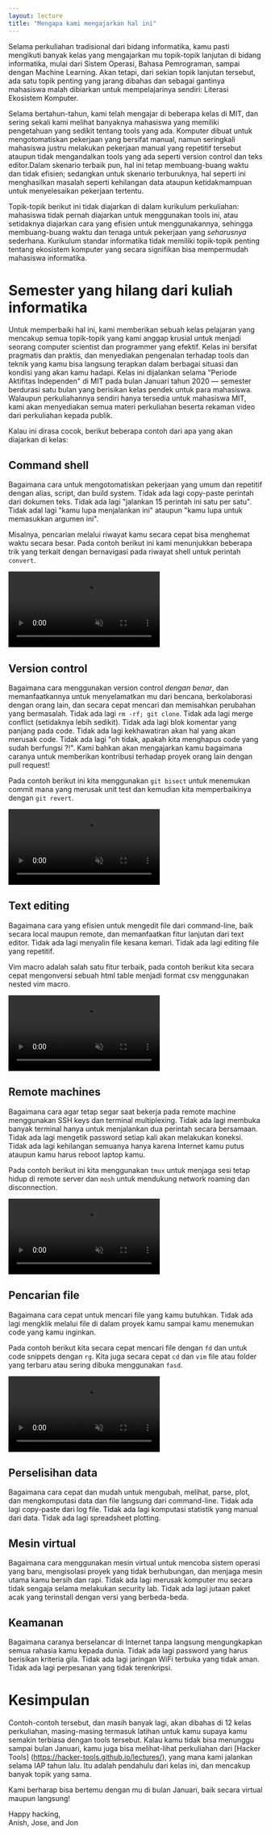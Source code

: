 ```yaml
---
layout: lecture
title: "Mengapa kami mengajarkan hal ini"
---
```

<!--
---
layout: lecture
title: "Why we are teaching this class"
---
-->

Selama perkuliahan tradisional dari bidang informatika, kamu pasti mengikuti
banyak kelas yang mengajarkan mu topik-topik lanjutan di bidang informatika,
mulai dari Sistem Operasi, Bahasa Pemrograman, sampai dengan Machine
Learning. Akan tetapi, dari sekian topik lanjutan tersebut, ada satu topik
penting yang jarang dibahas dan sebagai gantinya mahasiswa malah dibiarkan
untuk mempelajarinya sendiri: Literasi Ekosistem Komputer.
<!--
During a traditional Computer Science education, chances are you will take
plenty of classes that teach you advanced topics within CS, everything from
Operating Systems to Programming Languages to Machine Learning. But at many
institutions there is one essential topic that is rarely covered and is instead
left for students to pick up on their own: computing ecosystem literacy.
-->

Selama bertahun-tahun, kami telah mengajar di beberapa kelas di MIT,
dan sering sekali kami melihat banyaknya mahasiswa yang memiliki pengetahuan
yang sedikit tentang tools yang ada. Komputer dibuat untuk mengotomatiskan
pekerjaan yang bersifat manual, namun seringkali mahasiswa justru
melakukan pekerjaan manual yang repetitif tersebut ataupun tidak mengandalkan
tools yang ada seperti version control dan teks editor.Dalam skenario
terbaik pun, hal ini tetap membuang-buang waktu dan tidak efisien;
sedangkan untuk skenario terburuknya, hal seperti ini menghasilkan
masalah seperti kehilangan data ataupun ketidakmampuan untuk menyelesaikan
pekerjaan tertentu.
<!--
Over the years, we have helped teach several classes at MIT, and over and over
we have seen that many students have limited knowledge of the tools available
to them. Computers were built to automate manual tasks, yet students often
perform repetitive tasks by hand or fail to take full advantage of powerful
tools such as version control and text editors. In the best case, this results
in inefficiencies and wasted time; in the worst case, it results in issues like
data loss or inability to complete certain tasks.
-->

Topik-topik berikut ini tidak diajarkan di dalam kurikulum perkuliahan:
mahasiswa tidak pernah diajarkan untuk menggunakan tools ini, atau
setidaknya diajarkan cara yang efisien untuk menggunakannya, sehingga
membuang-buang waktu dan tenaga untuk pekerjaan yang _seharusnya_
sederhana. Kurikulum standar informatika tidak memiliki topik-topik
penting tentang ekosistem komputer yang secara signifikan bisa
mempermudah mahasiswa informatika.
<!--
These topics are not taught as part of the university curriculum: students are
never shown how to use these tools, or at least not how to use them
efficiently, and thus waste time and effort on tasks that _should_ be simple.
The standard CS curriculum is missing critical topics about the computing
ecosystem that could make students' lives significantly easier.
-->

# Semester yang hilang dari kuliah informatika
<!--
# The missing semester of your CS education
-->

Untuk memperbaiki hal ini, kami memberikan sebuah kelas pelajaran yang
mencakup semua topik-topik yang kami anggap krusial untuk menjadi
seorang computer scientist dan programmer yang efektif. Kelas ini
bersifat pragmatis dan praktis, dan menyediakan pengenalan terhadap
tools dan teknik yang kamu bisa langsung terapkan dalam berbagai
situasi dan kondisi yang akan kamu hadapi. Kelas ini dijalankan
selama "Periode Aktifitas Independen" di MIT pada bulan Januari tahun
2020 — semester berdurasi satu bulan yang berisikan kelas pendek
untuk para mahasiswa. Walaupun perkuliahannya sendiri hanya tersedia
untuk mahasiswa MIT, kami akan menyediakan semua materi perkuliahan
beserta rekaman video dari perkuliahan kepada publik.
<!--
To help remedy this, we are running a class that covers all the topics we
consider crucial to be an effective computer scientist and programmer. The
class is pragmatic and practical, and it provides hands-on introduction to
tools and techniques that you can immediately apply in a wide variety of
situations you will encounter. The class is being run during MIT's "Independent
Activities Period" in January 2020 — a one-month semester that features shorter
student-run classes. While the lectures themselves are only available to MIT
students, we will provide all lecture materials along with video recordings of
lectures to the public.
-->

Kalau ini dirasa cocok, berikut beberapa contoh dari apa yang akan
diajarkan di kelas:
<!--
If this sounds like it might be for you, here are some concrete
examples of what the class will teach:
-->

## Command shell

Bagaimana cara untuk mengotomatiskan pekerjaan yang umum dan repetitif
dengan alias, script, dan build system. Tidak ada lagi copy-paste
perintah dari dokumen teks. Tidak ada lagi "jalankan 15 perintah ini
satu per satu". Tidak adal lagi "kamu lupa menjalankan ini" ataupun
"kamu lupa untuk memasukkan argumen ini".
<!--
How to automate common and repetitive tasks with aliases, scripts,
and build systems. No more copy-pasting commands from a text
document. No more "run these 15 commands one after the other". No
more "you forgot to run this thing" or "you forgot to pass this
argument".
-->

Misalnya, pencarian melalui riwayat kamu secara cepat bisa menghemat waktu secara besar. Pada contoh berikut ini kami menunjukkan beberapa trik yang terkait dengan bernavigasi pada riwayat shell untuk perintah `convert`.
<!--
For example, searching through your history quickly can be a huge time saver. In the example below we show several tricks related to navigating your shell history for `convert` commands.
-->

<video autoplay="autoplay" loop="loop" controls muted playsinline  oncontextmenu="return false;"  preload="auto"  class="demo">
  <source src="/static/media/demos/history.mp4" type="video/mp4">
</video>

## Version control

Bagaimana cara menggunakan version control _dengan benar_, dan
memanfaatkannya untuk menyelamatkan mu dari bencana, berkolaborasi
dengan orang lain, dan secara cepat mencari dan memisahkan
perubahan yang bermasalah. Tidak ada lagi `rm -rf; git clone`.
Tidak ada lagi merge conflict (setidaknya lebih sedikit). Tidak
ada lagi blok komentar yang panjang pada code. Tidak ada lagi
kekhawatiran akan hal yang akan merusak code. Tidak ada lagi 
"oh tidak, apakah kita menghapus code yang sudah berfungsi ?!".
Kami bahkan akan mengajarkan kamu bagaimana caranya untuk
memberikan kontribusi terhadap proyek orang lain dengan pull request!
<!--
How to use version control _properly_, and take advantage of it to
save you from disaster, collaborate with others, and quickly find and
isolate problematic changes. No more `rm -rf; git clone`. No more
merge conflicts (well, fewer of them at least). No more huge blocks
of commented-out code. No more fretting over how to find what broke
your code. No more "oh no, did we delete the working code?!". We'll
even teach you how to contribute to other people's projects with pull
requests!
-->

Pada contoh berikut ini kita menggunakan `git bisect` untuk menemukan commit mana yang merusak unit test dan kemudian kita memperbaikinya dengan `git revert`.
<!--
In the example below we use `git bisect` to find which commit broke a unit test and then we fix it with `git revert`.
-->
<video autoplay="autoplay" loop="loop" controls muted playsinline  oncontextmenu="return false;"  preload="auto"  class="demo">
  <source src="/static/media/demos/git.mp4" type="video/mp4">
</video>

## Text editing

Bagaimana cara yang efisien untuk mengedit file dari command-line,
baik secara local maupun remote, dan memanfaatkan fitur lanjutan
dari text editor. Tidak ada lagi menyalin file kesana kemari.
Tidak ada lagi editing file yang repetitif.
<!--
How to efficiently edit files from the command-line, both locally and
remotely, and take advantage of advanced editor features. No more
copying files back and forth. No more repetitive file editing.
-->

Vim macro adalah salah satu fitur terbaik, pada contoh berikut kita secara cepat mengonversi sebuah html table menjadi format csv menggunakan nested vim macro.
<!--
Vim macros are one of its best features, in the example below we quickly convert an html table to csv format using a nested vim macro.
-->
<video autoplay="autoplay" loop="loop" controls muted playsinline  oncontextmenu="return false;"  preload="auto"  class="demo">
  <source src="/static/media/demos/vim.mp4" type="video/mp4">
</video>

## Remote machines

Bagaimana cara agar tetap segar saat bekerja pada remote machine
menggunakan SSH keys dan terminal multiplexing. Tidak ada lagi
membuka banyak terminal hanya untuk menjalankan dua perintah
secara bersamaan. Tidak ada lagi mengetik password setiap kali
akan melakukan koneksi. Tidak ada lagi kehilangan semuanya
hanya karena Internet kamu putus ataupun kamu harus reboot
laptop kamu.
<!--
How to stay sane when working with remote machines using SSH keys and
terminal multiplexing. No more keeping many terminals open just to
run two commands at once. No more typing your password every time you
connect. No more losing everything just because your Internet
disconnected or you had to reboot your laptop.
-->

Pada contoh berikut ini kita menggunakan `tmux` untuk menjaga sesi tetap hidup di remote server dan `mosh` untuk mendukung network roaming dan disconnection.
<!--
In the example below we use `tmux` to keep sessions alive in remote servers and `mosh` to support network roaming and disconnection.
-->

<video autoplay="autoplay" loop="loop" controls muted playsinline  oncontextmenu="return false;"  preload="auto"  class="demo">
  <source src="/static/media/demos/ssh.mp4" type="video/mp4">
</video>

## Pencarian file
<!--
## Finding files
-->

Bagaimana cara cepat untuk mencari file yang kamu butuhkan.
Tidak ada lagi mengklik melalui file di dalam proyek kamu
sampai kamu menemukan code yang kamu inginkan.
<!--
How to quickly find files that you are looking for. No
more clicking through files in your project until you find the one
that has the code you want.
-->

Pada contoh berikut kita secara cepat mencari file dengan `fd`
dan untuk code snippets dengan `rg`. Kita juga secara cepat `cd`
dan `vim` file atau folder yang terbaru atau sering dibuka
menggunakan `fasd`.
<!--
In the example below we quickly look for files with `fd` and for code snippets with `rg`. We also quickly `cd` and `vim` recent/frequent files/folder using `fasd`.
-->

<video autoplay="autoplay" loop="loop" controls muted playsinline  oncontextmenu="return false;"  preload="auto"  class="demo">
  <source src="/static/media/demos/find.mp4" type="video/mp4">
</video>

## Perselisihan data
<!--
## Data wrangling
-->

Bagaimana cara cepat dan mudah untuk mengubah, melihat, parse,
plot, dan mengkomputasi data dan file langsung dari command-line.
Tidak ada lagi copy-paste dari log file. Tidak ada lagi komputasi
statistik yang manual dari data. Tidak ada lagi spreadsheet plotting.
<!--
How to quickly and easily modify, view, parse, plot, and compute over
data and files directly from the command-line. No more copy pasting
from log files. No more manually computing statistics over data. No
more spreadsheet plotting.
-->

## Mesin virtual
<!--
## Virtual machines
-->

Bagaimana cara menggunakan mesin virtual untuk mencoba sistem
operasi yang baru, mengisolasi proyek yang tidak berhubungan,
dan menjaga mesin utama kamu bersih dan rapi. Tidak ada lagi
merusak komputer mu secara tidak sengaja selama melakukan
security lab. Tidak ada lagi jutaan paket acak yang terinstall
dengan versi yang berbeda-beda.
<!--
How to use virtual machines to try out new operating systems, isolate
unrelated projects, and keep your main machine clean and tidy. No
more accidentally corrupting your computer while doing a security
lab. No more millions of randomly installed packages with differing
versions.
-->

## Keamanan
<!--
## Security
-->

Bagaimana caranya berselancar di Internet tanpa langsung
mengungkapkan semua rahasia kamu kepada dunia. Tidak ada lagi
password yang harus berisikan kriteria gila. Tidak ada lagi
jaringan WiFi terbuka yang tidak aman. Tidak ada lagi
perpesanan yang tidak terenkripsi.

<!--
How to be on the Internet without immediately revealing all of your
secrets to the world. No more coming up with passwords that match the
insane criteria yourself. No more unsecured, open WiFi networks. No
more unencrypted messaging.
-->

# Kesimpulan
<!--
# Conclusion
-->

Contoh-contoh tersebut, dan masih banyak lagi, akan dibahas
di 12 kelas perkuliahan, masing-masing termasuk latihan untuk
kamu supaya kamu semakin terbiasa dengan tools tersebut.
Kalau kamu tidak bisa menunggu sampai bulan Januari, kamu
juga bisa melihat-lihat perkuliahan dari [Hacker Tools]
(https://hacker-tools.github.io/lectures/), yang mana kami
jalankan selama IAP tahun lalu. Itu adalah pendahulu dari
kelas ini, dan mencakup banyak topik yang sama.
<!--
This, and more, will be covered across the 12 class lectures, each including an
exercise for you to get more familiar with the tools on your own. If you can't
wait for January, you can also take a look at the lectures from [Hacker
Tools](https://hacker-tools.github.io/lectures/), which we ran during IAP last
year. It is the precursor to this class, and covers many of the same topics.
-->

Kami berharap bisa bertemu dengan mu di bulan Januari,
baik secara virtual maupun langsung!
<!--
We hope to see you in January, whether virtually or in person!
-->

Happy hacking,<br>
Anish, Jose, and Jon
